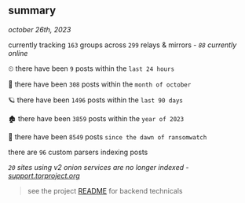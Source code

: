 
## summary
_october 26th, 2023_

currently tracking `163` groups across `299` relays & mirrors - _`88` currently online_

⏲ there have been `9` posts within the `last 24 hours`

🦈 there have been `308` posts within the `month of october`

🪐 there have been `1496` posts within the `last 90 days`

🏚 there have been `3859` posts within the `year of 2023`

🦕 there have been `8549` posts `since the dawn of ransomwatch`

there are `96` custom parsers indexing posts

_`20` sites using v2 onion services are no longer indexed - [support.torproject.org](https://support.torproject.org/onionservices/v2-deprecation/)_

> see the project [README](https://github.com/joshhighet/ransomwatch#ransomwatch--) for backend technicals

